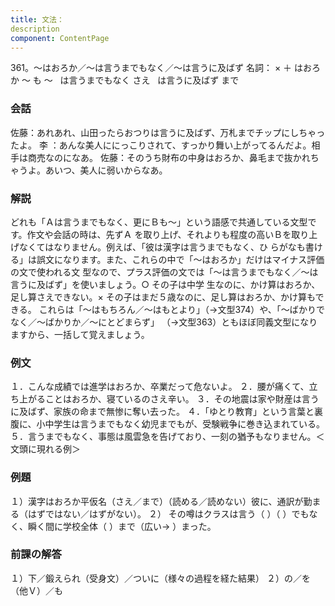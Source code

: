 ```yaml
---
title: 文法：
description
component: ContentPage
---
```



361。～はおろか／～は言うまでもなく／～は言うに及ばず
名詞： × ＋ はおろか ～ も ～
  は言うまでもなく さえ
  は言うに及ばず まで
### 会話
佐藤：あれあれ、山田ったらおつりは言うに及ばず、万札までチップにしちゃったよ。
李 ：あんな美人ににっこりされて、すっかり舞い上がってるんだよ。相手は商売なのになあ。 佐藤：そのうち財布の中身はおろか、鼻毛まで抜かれちゃうよ。あいつ、美人に弱いからなあ。
### 解説
どれも「Ａは言うまでもなく、更にＢも～」という語感で共通している文型です。作文や会話の時は、先ずＡ を取り上げ、それよりも程度の高いＢを取り上げなくてはなりません。例えば、「彼は漢字は言うまでもなく、ひ らがなも書ける」は誤文になります。また、これらの中で「～はおろか」だけはマイナス評価の文で使われる文 型なので、プラス評価の文では「～は言うまでもなく／～は言うに及ばず」を使いましょう。○ その子は中学 生なのに、かけ算はおろか、足し算さえできない。× その子はまだ５歳なのに、足し算はおろか、かけ算もで きる。
これらは「～はもちろん／～はもとより」（→文型374）や、「～ばかりでなく／～ばかりか／～にとどまらず」
（→文型363）ともほぼ同義文型になりますから、一括して覚えましょう。
### 例文
１．こんな成績では進学はおろか、卒業だって危ないよ。
２．腰が痛くて、立ち上がることはおろか、寝ているのさえ辛い。
３．その地震は家や財産は言うに及ばず、家族の命まで無惨に奪い去った。
４．「ゆとり教育」という言葉と裏腹に、小中学生は言うまでもなく幼児までもが、受験戦争に巻き込まれている。
５．言うまでもなく、事態は風雲急を告げており、一刻の猶予もなりません。＜文頭に現れる例＞
### 例題
１）漢字はおろか平仮名（さえ／まで）（読める／読めない）彼に、通訳が勤まる（はずではない／はずがない）。
２） その噂はクラスは言う（ ）（ ）でもなく、瞬く間に学校全体（ ）まで（広い→ ）まった。
### 前課の解答
１）下／鍛えられ（受身文）／ついに（様々の過程を経た結果）
２）の／を（他Ｖ）／も
